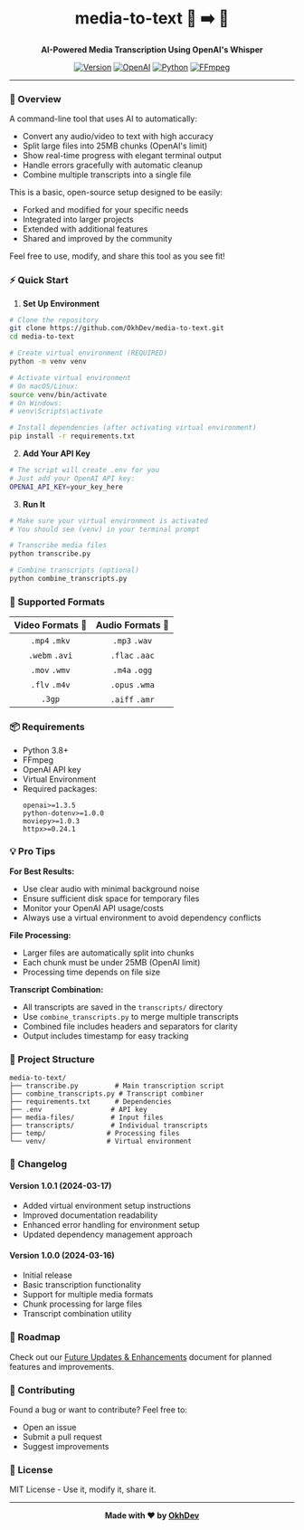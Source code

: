 <div align="center">

# media-to-text 🎥 ➡️ 📝

**AI-Powered Media Transcription Using OpenAI's Whisper**

[![Version](https://img.shields.io/badge/Version-1.0.1-red?logo=github&logoColor=white)](https://github.com/OkhDev/media-to-text/releases)
[![OpenAI](https://img.shields.io/badge/OpenAI-Whisper-green?logo=openai&logoColor=white)](https://openai.com/research/whisper)
[![Python](https://img.shields.io/badge/Python-3.8+-blue?logo=python&logoColor=white)](https://www.python.org)
[![FFmpeg](https://img.shields.io/badge/FFmpeg-required-red?logo=ffmpeg&logoColor=white)](https://ffmpeg.org)

</div>

---

### 🎯 Overview

A command-line tool that uses AI to automatically:
- Convert any audio/video to text with high accuracy
- Split large files into 25MB chunks (OpenAI's limit)
- Show real-time progress with elegant terminal output
- Handle errors gracefully with automatic cleanup
- Combine multiple transcripts into a single file

This is a basic, open-source setup designed to be easily:
- Forked and modified for your specific needs
- Integrated into larger projects
- Extended with additional features
- Shared and improved by the community

Feel free to use, modify, and share this tool as you see fit!

### ⚡️ Quick Start

1. **Set Up Environment**
```bash
# Clone the repository
git clone https://github.com/OkhDev/media-to-text.git
cd media-to-text

# Create virtual environment (REQUIRED)
python -m venv venv

# Activate virtual environment
# On macOS/Linux:
source venv/bin/activate
# On Windows:
# venv\Scripts\activate

# Install dependencies (after activating virtual environment)
pip install -r requirements.txt
```

2. **Add Your API Key**
```bash
# The script will create .env for you
# Just add your OpenAI API key:
OPENAI_API_KEY=your_key_here
```

3. **Run It**
```bash
# Make sure your virtual environment is activated
# You should see (venv) in your terminal prompt

# Transcribe media files
python transcribe.py

# Combine transcripts (optional)
python combine_transcripts.py
```

### 📁 Supported Formats

<div align="left">

| Video Formats 🎥 | Audio Formats 🎵 |
|:---------------:|:---------------:|
| `.mp4` `.mkv` | `.mp3` `.wav` |
| `.webm` `.avi` | `.flac` `.aac` |
| `.mov` `.wmv` | `.m4a` `.ogg` |
| `.flv` `.m4v` | `.opus` `.wma` |
| `.3gp` | `.aiff` `.amr` |

</div>

### 📦 Requirements

- Python 3.8+
- FFmpeg
- OpenAI API key
- Virtual Environment
- Required packages:
  ```
  openai>=1.3.5
  python-dotenv>=1.0.0
  moviepy>=1.0.3
  httpx>=0.24.1
  ```

### 💡 Pro Tips

**For Best Results:**
- Use clear audio with minimal background noise
- Ensure sufficient disk space for temporary files
- Monitor your OpenAI API usage/costs
- Always use a virtual environment to avoid dependency conflicts

**File Processing:**
- Larger files are automatically split into chunks
- Each chunk must be under 25MB (OpenAI limit)
- Processing time depends on file size

**Transcript Combination:**
- All transcripts are saved in the `transcripts/` directory
- Use `combine_transcripts.py` to merge multiple transcripts
- Combined file includes headers and separators for clarity
- Output includes timestamp for easy tracking

### 📂 Project Structure
```
media-to-text/
├── transcribe.py         # Main transcription script
├── combine_transcripts.py # Transcript combiner
├── requirements.txt      # Dependencies
├── .env                 # API key
├── media-files/         # Input files
├── transcripts/         # Individual transcripts
├── temp/               # Processing files
└── venv/               # Virtual environment
```

### 📝 Changelog

#### Version 1.0.1 (2024-03-17)
- Added virtual environment setup instructions
- Improved documentation readability
- Enhanced error handling for environment setup
- Updated dependency management approach

#### Version 1.0.0 (2024-03-16)
- Initial release
- Basic transcription functionality
- Support for multiple media formats
- Chunk processing for large files
- Transcript combination utility

### 🤝 Roadmap

Check out our [Future Updates & Enhancements](FUTURE_UPDATES.md) document for planned features and improvements.

### 🤝 Contributing

Found a bug or want to contribute? Feel free to:
- Open an issue
- Submit a pull request
- Suggest improvements

### 📄 License

MIT License - Use it, modify it, share it.

---

<div align="center">

**Made with ❤️ by [OkhDev](https://github.com/OkhDev)**

</div>

